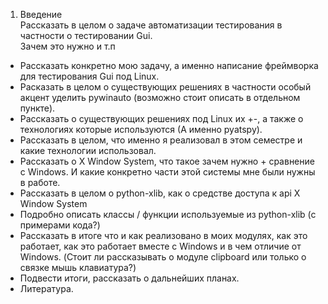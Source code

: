 1. Введение   
Рассказать в целом о задаче автоматизации тестирования в частности о тестировании Gui.   
Зачем это нужно и т.п
* Рассказать конкретно мою задачу, а именно написание фреймворка для тестирования Gui под Linux.
* Расказать в целом о существующих решениях в частности особый акцент уделить pywinauto (возможно стоит описать в отдельном пункте).
* Рассказать о существующих решениях под Linux их +-, а также о технологиях которые используются (А именно pyatspy).
* Рассказать в целом, что именно я реализовал в этом семестре и какие технологии использовал.
* Рассказать о X Window System, что такое зачем нужно + сравнение с Windows. И какие конкретно части этой системы мне были нужны в работе.
* Рассказать в целом о python-xlib, как о средстве доступа к api X Window System
* Подробно описать классы / функции используемые из python-xlib (c примерами кода?)
* Рассказать в итоге что и как реализовано в моих модулях, как это работает, как это работает вместе с Windows и в чем отличие от Windows. (Стоит ли рассказывать о модуле clipboard или только о связке мышь клавиатура?)
* Подвести итоги, рассказать о дальнейших планах.
* Литература.
